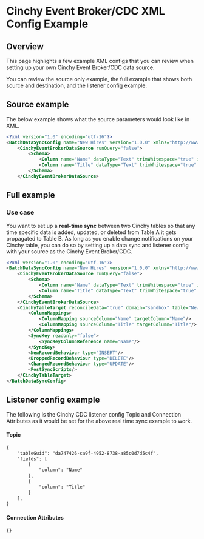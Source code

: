 # Cinchy Event Broker/CDC XML Config Example

## Overview

This page highlights a few example XML configs that you can review when setting up your own Cinchy Event Broker/CDC data source.

You can review the source only example, the full example that shows both source and destination, and the listener config example.

## Source example

The below example shows what the source parameters would look like in XML.

```xml
<?xml version="1.0" encoding="utf-16"?>
<BatchDataSyncConfig name="New Hires" version="1.0.0" xmlns="http://www.cinchy.co">
    <CinchyEventBrokerDataSource runQuery="false">
        <Schema>
            <Column name="Name" dataType="Text" trimWhitespace="true" isMandatory="false" validateData="false"/>
            <Column name="Title" dataType="Text" trimWhitespace="true" isMandatory="false" validateData="false"/>
        </Schema>
    </CinchyEventBrokerDataSource>
```

## Full example

### Use case

You want to set up a **real-time sync** between two Cinchy tables so that any time specific data is added, updated, or deleted from Table A it gets propagated to Table B. As long as you enable change notifications on your Cinchy table, you can do so by setting up a data sync and listener config with your source as the Cinchy Event Broker/CDC.

```xml
<?xml version="1.0" encoding="utf-16"?>
<BatchDataSyncConfig name="New Hires" version="1.0.0" xmlns="http://www.cinchy.co">
    <CinchyEventBrokerDataSource runQuery="false">
        <Schema>
            <Column name="Name" dataType="Text" trimWhitespace="true" isMandatory="false" validateData="false"/>
            <Column name="Title" dataType="Text" trimWhitespace="true" isMandatory="false" validateData="false"/>
        </Schema>
    </CinchyEventBrokerDataSource>
    <CinchyTableTarget reconcileData="true" domain="sandbox" table="New Employees" suppressDuplicateErrors="false" degreeOfParallelism="1">
        <ColumnMappings>
            <ColumnMapping sourceColumn="Name" targetColumn="Name"/>
            <ColumnMapping sourceColumn="Title" targetColumn="Title"/>
        </ColumnMappings>
        <SyncKey readonly="false">
            <SyncKeyColumnReference name="Name"/>
        </SyncKey>
        <NewRecordBehaviour type="INSERT"/>
        <DroppedRecordBehaviour type="DELETE"/>
        <ChangedRecordBehaviour type="UPDATE"/>
        <PostSyncScripts/>
    </CinchyTableTarget>
</BatchDataSyncConfig>
```

## Listener config example

The following is the Cinchy CDC listener config Topic and Connection Attributes as it would be set for the above real time sync example to work.

#### Topic

```xml
{
    "tableGuid": "da747426-ca9f-4952-8738-a85c0d7d5c4f",
    "fields": [
        {
            "column": "Name"
        },
        {
            "column": "Title"
        }
    ],
}
```

#### Connection Attributes

```
{}
```
